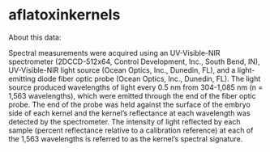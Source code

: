 # aflatoxinkernels

About this data:

Spectral measurements were acquired using an UV-Visible-NIR spectrometer (2DCCD-512x64, Control Development, Inc., South Bend, IN), UV-Visible-NIR light source (Ocean Optics, Inc., Dunedin, FL), and a light-emitting diode fiber optic probe (Ocean Optics, Inc., Dunedin, FL). The light source produced wavelengths of light every 0.5 nm from 304-1,085 nm (n = 1,563 wavelengths), which were emitted through the end of the fiber optic probe. The end of the probe was held against the surface of the embryo side of each kernel and the kernel’s reflectance at each wavelength was detected by the spectrometer. The intensity of light reflected by each sample (percent reflectance relative to a calibration reference) at each of the 1,563 wavelengths is referred to as the kernel’s spectral signature. 
